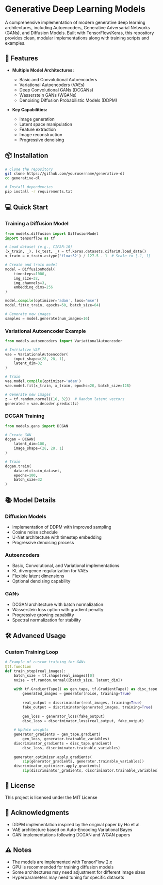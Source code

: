# Generative Deep Learning Models

A comprehensive implementation of modern generative deep learning architectures, including Autoencoders, Generative Adversarial Networks (GANs), and Diffusion Models. Built with TensorFlow/Keras, this repository provides clean, modular implementations along with training scripts and examples.

## 🚀 Features

- **Multiple Model Architectures:**
  - Basic and Convolutional Autoencoders
  - Variational Autoencoders (VAEs)
  - Deep Convolutional GANs (DCGANs)
  - Wasserstein GANs (WGANs)
  - Denoising Diffusion Probabilistic Models (DDPM)

- **Key Capabilities:**
  - Image generation
  - Latent space manipulation
  - Feature extraction
  - Image reconstruction
  - Progressive denoising

## 📦 Installation

```bash
# Clone the repository
git clone https://github.com/yourusername/generative-dl
cd generative-dl

# Install dependencies
pip install -r requirements.txt
```

## 💻 Quick Start

### Training a Diffusion Model

```python
from models.diffusion import DiffusionModel
import tensorflow as tf

# Load dataset (e.g., CIFAR-10)
(x_train, _), (x_test, _) = tf.keras.datasets.cifar10.load_data()
x_train = x_train.astype('float32') / 127.5 - 1  # Scale to [-1, 1]

# Create and train model
model = DiffusionModel(
    timesteps=1000,
    img_size=32,
    img_channels=3,
    embedding_dims=256
)

model.compile(optimizer='adam', loss='mse')
model.fit(x_train, epochs=50, batch_size=64)

# Generate new images
samples = model.generate(num_images=16)
```

### Variational Autoencoder Example

```python
from models.autoencoders import VariationalAutoencoder

# Initialize VAE
vae = VariationalAutoencoder(
    input_shape=(28, 28, 1),
    latent_dim=32
)

# Train
vae.model.compile(optimizer='adam')
vae.model.fit(x_train, x_train, epochs=20, batch_size=128)

# Generate new images
z = tf.random.normal((16, 32))  # Random latent vectors
generated = vae.decoder.predict(z)
```

### DCGAN Training

```python
from models.gans import DCGAN

# Create GAN
dcgan = DCGAN(
    latent_dim=100,
    image_shape=(28, 28, 1)
)

# Train
dcgan.train(
    dataset=train_dataset,
    epochs=100,
    batch_size=32
)
```

## 📚 Model Details

### Diffusion Models
- Implementation of DDPM with improved sampling
- Cosine noise schedule
- U-Net architecture with timestep embedding
- Progressive denoising process

### Autoencoders
- Basic, Convolutional, and Variational implementations
- KL divergence regularization for VAEs
- Flexible latent dimensions
- Optional denoising capability

### GANs
- DCGAN architecture with batch normalization
- Wasserstein loss option with gradient penalty
- Progressive growing capability
- Spectral normalization for stability

## 🛠️ Advanced Usage

### Custom Training Loop

```python
# Example of custom training for GANs
@tf.function
def train_step(real_images):
    batch_size = tf.shape(real_images)[0]
    noise = tf.random.normal([batch_size, latent_dim])
    
    with tf.GradientTape() as gen_tape, tf.GradientTape() as disc_tape:
        generated_images = generator(noise, training=True)
        
        real_output = discriminator(real_images, training=True)
        fake_output = discriminator(generated_images, training=True)
        
        gen_loss = generator_loss(fake_output)
        disc_loss = discriminator_loss(real_output, fake_output)
    
    # Update weights
    generator_gradients = gen_tape.gradient(
        gen_loss, generator.trainable_variables)
    discriminator_gradients = disc_tape.gradient(
        disc_loss, discriminator.trainable_variables)
        
    generator_optimizer.apply_gradients(
        zip(generator_gradients, generator.trainable_variables))
    discriminator_optimizer.apply_gradients(
        zip(discriminator_gradients, discriminator.trainable_variables))
```


## 📝 License

This project is licensed under the MIT License 

## 🙏 Acknowledgments

- DDPM implementation inspired by the original paper by Ho et al.
- VAE architecture based on Auto-Encoding Variational Bayes
- GAN implementations following DCGAN and WGAN papers

## ⚠️ Notes

- The models are implemented with TensorFlow 2.x
- GPU is recommended for training diffusion models
- Some architectures may need adjustment for different image sizes
- Hyperparameters may need tuning for specific datasets
